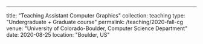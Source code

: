---
title: "Teaching Assistant Computer Graphics"
collection: teaching
type: "Undergraduate + Graduate course"
permalink: /teaching/2020-fall-cg
venue: "University of Colorado-Boulder, Computer Science Department"
date: 2020-08-25
location: "Boulder, US"
<!-- ---

This is a description of a teaching experience. You can use markdown like any other post.

Heading 1
======

Heading 2
======

Heading 3
====== -->
